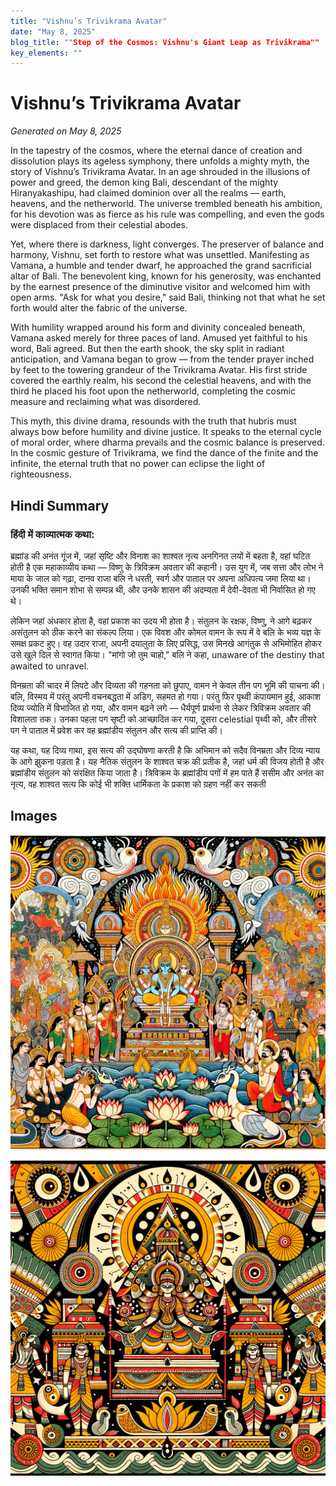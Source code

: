 ```yaml
---
title: "Vishnu’s Trivikrama Avatar"
date: "May 8, 2025"
blog_title: ""Step of the Cosmos: Vishnu's Giant Leap as Trivikrama""
key_elements: ""
---
```


# Vishnu’s Trivikrama Avatar

*Generated on May 8, 2025*

In the tapestry of the cosmos, where the eternal dance of creation and dissolution plays its ageless symphony, there unfolds a mighty myth, the story of Vishnu’s Trivikrama Avatar. In an age shrouded in the illusions of power and greed, the demon king Bali, descendant of the mighty Hiranyakashipu, had claimed dominion over all the realms — earth, heavens, and the netherworld. The universe trembled beneath his ambition, for his devotion was as fierce as his rule was compelling, and even the gods were displaced from their celestial abodes.

Yet, where there is darkness, light converges. The preserver of balance and harmony, Vishnu, set forth to restore what was unsettled. Manifesting as Vamana, a humble and tender dwarf, he approached the grand sacrificial altar of Bali. The benevolent king, known for his generosity, was enchanted by the earnest presence of the diminutive visitor and welcomed him with open arms. "Ask for what you desire," said Bali, thinking not that what he set forth would alter the fabric of the universe.

With humility wrapped around his form and divinity concealed beneath, Vamana asked merely for three paces of land. Amused yet faithful to his word, Bali agreed. But then the earth shook, the sky split in radiant anticipation, and Vamana began to grow — from the tender prayer inched by feet to the towering grandeur of the Trivikrama Avatar. His first stride covered the earthly realm, his second the celestial heavens, and with the third he placed his foot upon the netherworld, completing the cosmic measure and reclaiming what was disordered.

This myth, this divine drama, resounds with the truth that hubris must always bow before humility and divine justice. It speaks to the eternal cycle of moral order, where dharma prevails and the cosmic balance is preserved. In the cosmic gesture of Trivikrama, we find the dance of the finite and the infinite, the eternal truth that no power can eclipse the light of righteousness. 

## Hindi Summary

### हिंदी में काव्यात्मक कथा:

ब्रह्मांड की अनंत गूंज में, जहां सृष्टि और विनाश का शाश्वत नृत्य अनगिनत लयों में बहता है, वहां घटित होती है एक महाकाव्यीय कथा — विष्णु के त्रिविक्रम अवतार की कहानी। उस युग में, जब सत्ता और लोभ ने माया के जाल को गढ़ा, दानव राजा बलि ने धरती, स्वर्ग और पाताल पर अपना अधिपत्य जमा लिया था। उनकी भक्ति समान शोभा से सम्पन्न थी, और उनके शासन की अदम्यता में देवी-देवता भी निर्वासित हो गए थे।

लेकिन जहां अंधकार होता है, वहां प्रकाश का उदय भी होता है। संतुलन के रक्षक, विष्णु, ने आगे बढ़कर असंतुलन को ठीक करने का संकल्प लिया। एक विवश और कोमल वामन के रूप में वे बलि के भव्य यज्ञ के समक्ष प्रकट हुए। वह उदार राजा, अपनी दयालुता के लिए प्रसिद्ध, उस मिनखे आगंतुक से अभिमोहित होकर उसे खुले दिल से स्वागत किया। "मांगो जो तुम चाहो," बलि ने कहा, unaware of the destiny that awaited to unravel.

विनम्रता की चादर में लिपटे और दिव्यता की गहनता को छुपाए, वामन ने केवल तीन पग भूमि की याचना की। बलि, विस्मय में परंतु अपनी वचनबद्धता में अडिग, सहमत हो गया। परंतु फिर पृथ्वी कंपायमान हुई, आकाश दिव्य ज्योति में विभाजित हो गया, और वामन बढ़ने लगे — धैर्यपूर्ण प्रार्थना से लेकर त्रिविक्रम अवतार की विशालता तक। उनका पहला पग सृष्टी को आच्छादित कर गया, दूसरा celestial पृथ्वी को, और तीसरे पग ने पाताल में प्रवेश कर वह ब्रह्मांडीय संतुलन और सत्य की प्राप्ति की।

यह कथा, यह दिव्य गाथा, इस सत्य की उद्घोषणा करती है कि अभिमान को सदैव विनम्रता और दिव्य न्याय के आगे झुकना पड़ता है। यह नैतिक संतुलन के शाश्वत चक्र की प्रतीक है, जहां धर्म की विजय होती है और ब्रह्मांडीय संतुलन को संरक्षित किया जाता है। त्रिविक्रम के ब्रह्मांडीय पगों में हम पाते हैं ससीम और अनंत का नृत्य, वह शाश्वत सत्य कि कोई भी शक्ति धार्मिकता के प्रकाश को ग्रहण नहीं कर सकती

## Images

![Vishnu’s Trivikrama Avatar - Variation 1](https://raw.githubusercontent.com/amarshat/mithila-content/main/images/2025/05/2025-05-08-am-vishnus-trivikrama-avatar.png)

![Vishnu’s Trivikrama Avatar - Variation 2](https://raw.githubusercontent.com/amarshat/mithila-content/main/images/2025/05/2025-05-08-pm-vishnus-trivikrama-avatar.png)
